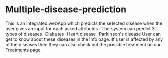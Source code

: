 # Multiple-disease-prediction
  This is an integrated webApp which predicts the selected disease when the user gives an input for each asked attributes .  The system can predict 3 types of diseases  -Diabetes  -Heart disease  -Parkinson's disease  User can get to know about these diseases in the Info page.  If user is affected by any of the diseases then they can also check out the possible treatment on our Treatments page.
